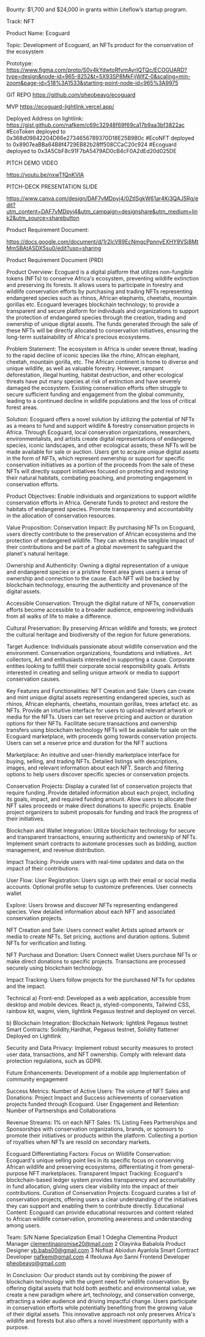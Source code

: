 Bounty: $1,700 and $24,000 in grants within Liteflow’s startup program.

Track: NFT

Product Name: Ecoguard

Topic: Development of Ecoguard, an NFTs product for the conservation of the ecosystem


Prototype:
https://www.figma.com/proto/S0v4kYdwtoRfymAyrIQTQc/ECOGUARD?type=design&node-id=965-8252&t=5X93SP8MkFijWlfZ-0&scaling=min-zoom&page-id=518%3A1533&starting-point-node-id=965%3A9975 

GIT REPO
https://github.com/pheobeayo/ecoguard 

MVP
https://ecoguard-lightlink.vercel.app/ 

Deployed Address on lightlink: 
https://gist.github.com/nafkem/c69c32948f69f69ca17b9aa3bf3822ac 
#EcoToken  deployed to 0x368d09842204D66e2734656789370D18E25B9B0c
#EcoNFT deployed to 0x8907eaBBa64B8f4729EB82b28ff508CCaC20c924
#Ecoguard deployed to 0x3A5CbF8c91F7bA5479AD0cB4cF0A2dEd20d025DE


PITCH DEMO VIDEO

https://youtu.be/nxwTfQnKVlA 

PITCH-DECK PRESENTATION SLIDE

https://www.canva.com/design/DAF7vMDpyj4/0ZtISgkW61ar4Ki3QAJ5Rg/edit?utm_content=DAF7vMDpyj4&utm_campaign=designshare&utm_medium=link2&utm_source=sharebutton 

Product Requirement Document:

https://docs.google.com/document/d/1r2IcV89EcNmgcPpnnyEXHY9VSj8MtMmSBAtASDX5su0/edit?usp=sharing 

Product Requirement Document (PRD)

Product Overview:
Ecoguard is a digital platform that utilizes non-fungible tokens (NFTs) to conserve Africa's ecosystem, preventing wildlife extinction and preserving its forests. It allows users to participate in forestry and wildlife conservation efforts by purchasing and trading NFTs representing endangered species such as rhinos, African elephants, cheetahs, mountain gorillas etc. 
Ecoguard leverages blockchain technology; to provide a transparent and secure platform for individuals and organizations to support the protection of endangered species through the creation, trading and ownership of unique digital assets. The funds generated through the sale of these NFTs will be directly allocated to conservation initiatives, ensuring the long-term sustainability of Africa's precious ecosystems.

Problem Statement:
The ecosystem in Africa is under severe threat, leading to the rapid decline of iconic species like the rhino, African elephant, cheetah, mountain gorilla, etc. The African continent is home to diverse and unique wildlife, as well as valuable forestry. However, rampant deforestation, illegal hunting, habitat destruction, and other ecological threats have put many species at risk of extinction and have severely damaged the ecosystem. Existing conservation efforts often struggle to secure sufficient funding and engagement from the global community, leading to a continued decline in wildlife populations and the loss of critical forest areas.

Solution:
Ecoguard offers a novel solution by utilizing the potential of NFTs as a means to fund and support wildlife & forestry conservation projects in Africa. Through Ecoguard, local conservation organizations, researchers, environmentalists, and artists create digital representations of endangered species, iconic landscapes, and other ecological assets;  these NFTs will be made available for sale or auction. Users get to acquire unique digital assets in the form of NFTs, which represent ownership or support for specific conservation initiatives as a portion of the proceeds from the sale of these NFTs will directly support initiatives focused on protecting and restoring their natural habitats, combating poaching, and promoting engagement in conservation efforts.

Product Objectives:
  Enable individuals and organizations to support wildlife conservation efforts in Africa.
  Generate funds to protect and restore the habitats of endangered species.
   Promote transparency and accountability in the allocation of conservation resources.

Value Proposition:
Conservation Impact: By purchasing NFTs on Ecoguard, users directly contribute to the preservation of African ecosystems and the protection of endangered wildlife. They can witness the tangible impact of their contributions and be part of a global movement to safeguard the planet's natural heritage.

Ownership and Authenticity: Owning a digital representation of a unique and endangered species or a pristine forest area gives users a sense of ownership and connection to the cause. Each NFT will be backed by blockchain technology, ensuring the authenticity and provenance of the digital assets.

Accessible Conservation: Through the digital nature of NFTs, conservation efforts become accessible to a broader audience, empowering individuals from all walks of life to make a difference.

Cultural Preservation: By preserving African wildlife and forests, we protect the cultural heritage and biodiversity of the region for future generations.

Target Audience:
Individuals passionate about wildlife conservation and the environment.
Conservation organizations, foundations and initiatives..
Art collectors, Art and enthusiasts interested in supporting a cause.
Corporate entities looking to fulfill their corporate social responsibility goals.
Artists interested in creating and selling unique artwork or media to support conservation causes.


Key Features and Functionalities:
NFT Creation and Sale:
Users can create and mint unique digital assets representing endangered species, such as rhinos, African elephants, cheetahs, mountain gorillas, trees artefact etc. as NFTs.
Provide an intuitive interface for users to upload relevant artwork or media for the NFTs.
Users can set reserve pricing and auction or duration options for their NFTs.
Facilitate secure transactions and ownership transfers using blockchain technology
NFTs will be available for sale on the Ecoguard marketplace, with proceeds going towards conservation projects.
Users can set a reserve price and duration for the NFT auctions

Marketplace:
An intuitive and user-friendly marketplace interface for buying, selling, and trading NFTs.
Detailed listings with descriptions, images, and relevant information about each NFT.
Search and filtering options to help users discover specific species or conservation projects.

Conservation Projects:
Display a curated list of conservation projects that require funding.
Provide detailed information about each project, including its goals, impact, and required funding amount.
Allow users to allocate their NFT sales proceeds or make direct donations to specific projects.
Enable project organizers to submit proposals for funding and track the progress of their initiatives.

Blockchain and Wallet Integration:
Utilize blockchain technology for secure and transparent transactions, ensuring authenticity and ownership of NFTs.
Implement smart contracts to automate processes such as bidding, auction management, and revenue distribution.

Impact Tracking:
Provide users with real-time updates and data on the impact of their contributions.

User Flow:
User Registration:
Users sign up with their email or social media accounts.
Optional profile setup to customize preferences.
User connects wallet

Explore:
Users browse and discover NFTs representing endangered species.
View detailed information about each NFT and associated conservation projects.

NFT Creation and Sale:
Users connect wallet
Artists upload artwork or media to create NFTs.
Set pricing, auctions and duration options.
Submit NFTs for verification and listing.

NFT Purchase and Donation:
Users Connect wallet
Users purchase NFTs or make direct donations to specific projects.
Transactions are processed securely using blockchain technology.

Impact Tracking:
Users follow projects for the purchased NFTs for updates and the impact.

Technical 
a) Front-end: Developed as a web application, accessible from desktop and mobile devices.  React js, styled-components, Tailwind CSS, rainbow kit, wagmi, viem, lightlink Pegasus testnet and deployed on vercel. 

b) Blockchain Integration:
Blockchain Network: lightlink Pegasus testnet
Smart Contracts: Solidity,Hardhat, Pegasus testnet, Solidity flattener
Deployed on  Lightlink

Security and Data Privacy:
Implement robust security measures to protect user data, transactions, and NFT ownership.
Comply with relevant data protection regulations, such as GDPR.

Future Enhancements:
Development of a mobile app
Implementation of community engagement 

Success Metrics:
Number of Active Users: 
The volume of NFT Sales and Donations: 
Project Impact and Success achievements of conservation projects funded through Ecoguard.
User Engagement and Retention: 
Number of Partnerships and Collaborations


Revenue Streams:
1% on each NFT Sales: 
1% Listing Fees
Partnerships and Sponsorships with conservation organizations, brands, or sponsors to promote their initiatives or products within the platform.
Collecting a portion of royalties when NFTs are resold on secondary markets.


Ecoguard Differentiating Factors:
Focus on Wildlife Conservation: Ecoguard's unique selling point lies in its specific focus on conserving African wildlife and preserving ecosystems, differentiating it from general-purpose NFT marketplaces.
Transparent Impact Tracking: Ecoguard's blockchain-based ledger system provides transparency and accountability in fund allocation, giving users clear visibility into the impact of their contributions.
Curation of Conservation Projects: Ecoguard curates a list of conservation projects, offering users a clear understanding of the initiatives they can support and enabling them to contribute directly.
Educational Content: Ecoguard can provide educational resources and content related to African wildlife conservation, promoting awareness and understanding among users.

Team:
S/N                             Name                           Specialization                    Email
1                              Odegha Clementina               Product Manager                   clementinapromise20@mail.com
2                              Olayinka Babalola               Product Designer                  yb.babs00@gmail.com
3                              Nofisat Abiodun Ayanlola        Smart Contract  Developer         nafkem@gmail.com
4                              Ifeoluwa Ayo Sanni              Frontend Developer                pheobeayo@gmail.com


In Conclusion:
Our product stands out by combining the power of blockchain technology with the urgent need for wildlife conservation. By offering digital assets that hold both aesthetic and environmental value, we create a new paradigm where art, technology, and conservation converge, attracting a wider audience and driving impactful change. Users participate in conservation efforts while potentially benefiting from the growing value of their digital assets. This innovative approach not only preserves Africa's wildlife and forests but also offers a novel investment opportunity with a purpose.
